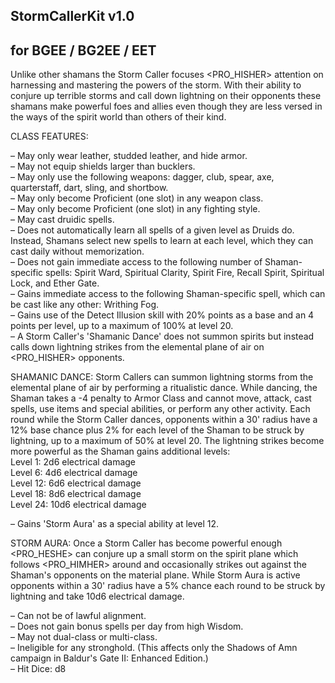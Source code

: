 ## StormCallerKit v1.0
## for BGEE / BG2EE / EET

Unlike other shamans the Storm Caller focuses <PRO_HISHER> attention on harnessing and mastering the powers of the storm. With their ability to conjure up terrible storms and call down lightning on their opponents these shamans make powerful foes and allies even though they are less versed in the ways of the spirit world than others of their kind.
  
CLASS FEATURES:
  
– May only wear leather, studded leather, and hide armor.  
– May not equip shields larger than bucklers.  
– May only use the following weapons: dagger, club, spear, axe, quarterstaff, dart, sling, and shortbow.  
– May only become Proficient (one slot) in any weapon class.  
– May only become Proficient (one slot) in any fighting style.  
– May cast druidic spells.  
– Does not automatically learn all spells of a given level as Druids do. Instead, Shamans select new spells to learn at each level, which they can cast daily without memorization.  
– Does not gain immediate access to the following number of Shaman-specific spells: Spirit Ward, Spiritual Clarity, Spirit Fire, Recall Spirit, Spiritual Lock, and Ether Gate.   
– Gains immediate access to the following Shaman-specific spell, which can be cast like any other: Writhing Fog.  
– Gains use of the Detect Illusion skill with 20% points as a base and an 4 points per level, up to a maximum of 100% at level 20.  
– A Storm Caller's 'Shamanic Dance' does not summon spirits but instead calls down lightning strikes from the elemental plane of air on <PRO_HISHER> opponents.  
    
SHAMANIC DANCE: Storm Callers can summon lightning storms from the elemental plane of air by performing a ritualistic dance. While dancing, the Shaman takes a -4 penalty to Armor Class and cannot move, attack, cast spells, use items and special abilities, or perform any other activity. Each round while the Storm Caller dances, opponents within a 30' radius have a 12% base chance plus 2% for each level of the Shaman to be struck by lightning, up to a maximum of 50% at level 20. The lightning strikes become more powerful as the Shaman gains additional levels:  
  Level 1: 2d6 electrical damage  
  Level 6: 4d6 electrical damage   
  Level 12: 6d6 electrical damage  
  Level 18: 8d6 electrical damage  
  Level 24: 10d6 electrical damage  
  
– Gains 'Storm Aura' as a special ability at level 12.  
  
STORM AURA: Once a Storm Caller has become powerful enough <PRO_HESHE> can conjure up a small storm on the spirit plane which follows <PRO_HIMHER> around and occasionally strikes out against the Shaman's opponents on the material plane. While Storm Aura is active opponents within a 30' radius have a 5% chance each round to be struck by lightning and take 10d6 electrical damage.
  
– Can not be of lawful alignment.  
– Does not gain bonus spells per day from high Wisdom.  
– May not dual-class or multi-class.  
– Ineligible for any stronghold. (This affects only the Shadows of Amn campaign in Baldur's Gate II: Enhanced Edition.)  
– Hit Dice: d8  
